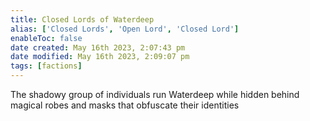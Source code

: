 ```yaml
---
title: Closed Lords of Waterdeep
alias: ['Closed Lords', 'Open Lord', 'Closed Lord']
enableToc: false
date created: May 16th 2023, 2:07:43 pm
date modified: May 16th 2023, 2:09:07 pm
tags: [factions]
---
```

The shadowy group of individuals run Waterdeep while hidden behind magical robes and masks that obfuscate their identities
